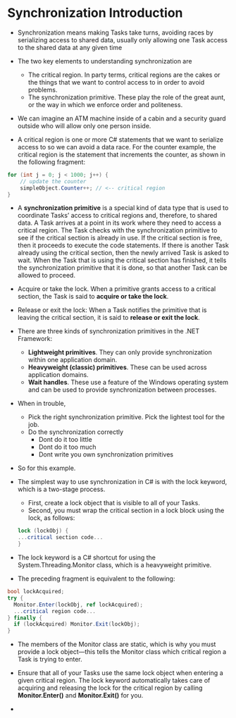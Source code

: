# Synchronization Introduction

- Synchronization means making Tasks take turns, avoiding races by serializing access to shared data, usually only allowing one Task access to the shared data at any given time

- The two key elements to understanding synchronization are 
  - The critical region. In party terms, critical regions are the cakes or the things that we want to control access to in order to avoid problems.
  - The synchronization primitive. These play the role of the great aunt, or the way in which we enforce order and politeness.

- We can imagine an ATM machine inside of a cabin and a security guard outside who will allow only one person inside.

- A critical region is one or more C# statements that we want to serialize access to so we can avoid a data race. For the counter example, the critical region is the statement that increments the
counter, as shown in the following fragment:

```cs
for (int j = 0; j < 1000; j++) {
    // update the counter
    simpleObject.Counter++; // <-- critical region
}
```

- A **synchronization primitive** is a special kind of data type that is used to coordinate Tasks’ access to critical regions and, therefore, to shared data. A Task arrives at a point in its work where they need to access a critical region. The Task checks with the synchronization primitive to see if the critical section is already in use. If the critical section is free, then it proceeds to execute the code statements. If there is another Task already using the critical section, then the newly arrived Task is asked to wait. When the Task that is using the critical section has finished, it tells the synchronization primitive that it is done, so that another Task can be allowed to proceed.

- Acquire or take the lock. When a primitive grants access to a critical section, the Task is said to **acquire or take the lock**. 
- Release or exit the lock: When a Task notifies the primitive that is leaving the critical section, it is said to **release or exit the lock**.

- There are three kinds of synchronization primitives in the .NET Framework:
  - **Lightweight primitives**. They can only provide synchronization within one application domain.
  - **Heavyweight (classic) primitives**. These can be used across application domains.
  - **Wait handles**. These use a feature of the Windows operating system and can be used to provide synchronization between processes.

- When in trouble, 
  - Pick the right synchronization primitive. Pick the lightest tool for the job.
  - Do the synchronization correctly
    - Dont do it too little
    - Dont do it too much 
    - Dont write you own synchronization primitives

- So for this example.

- The simplest way to use synchronization in C# is with the lock keyword, which is a two-stage process. 
  - First, create a lock object that is visible to all of your Tasks. 
  - Second, you must wrap the critical section in a lock block using the lock, as follows:

  ```cs
  lock (lockObj) {
  ...critical section code...
  }
  ```

- The lock keyword is a C# shortcut for using the System.Threading.Monitor class, which is a heavyweight primitive.

- The preceding fragment is equivalent to the following:
 
```cs 
bool lockAcquired;
try {
  Monitor.Enter(lockObj, ref lockAcquired);
  ...critical region code...
} finally {
  if (lockAcquired) Monitor.Exit(lockObj);
}
```

- The members of the Monitor class are static, which is why you must provide a lock object—this tells the Monitor class which critical region a Task is trying to enter.

- Ensure that all of your Tasks use the same lock object when entering a given critical region. The lock keyword automatically takes care of acquiring and releasing the lock for the critical region by calling **Monitor.Enter()** and **Monitor.Exit()** for you.
 
- 


